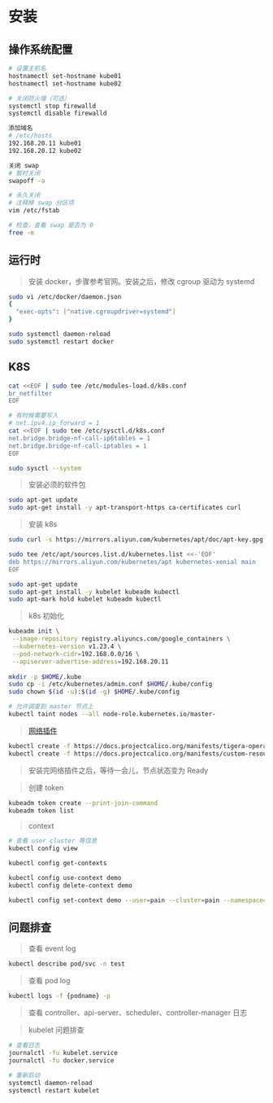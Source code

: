 # 安装

## 操作系统配置
```bash
# 设置主机名
hostnamectl set-hostname kube01
hostnamectl set-hostname kube02

# 关闭防火墙（可选）
systemctl stop firewalld
systemctl disable firewalld

添加域名
# /etc/hosts
192.168.20.11 kube01
192.168.20.12 kube02
```

```bash
关闭 swap
# 暂时关闭
swapoff -a

# 永久关闭
# 注释掉 swap 分区项
vim /etc/fstab

# 检查，查看 swap 是否为 0
free -m
```

## 运行时
> 安装 docker，步骤参考官网。安装之后，修改 cgroup 驱动为 systemd

```bash
sudo vi /etc/docker/daemon.json
{
  "exec-opts": ["native.cgroupdriver=systemd"]
}

sudo systemctl daemon-reload
sudo systemctl restart docker
```

## K8S
```bash
cat <<EOF | sudo tee /etc/modules-load.d/k8s.conf
br_netfilter
EOF

# 有时候需要写入
# net.ipv4.ip_forward = 1
cat <<EOF | sudo tee /etc/sysctl.d/k8s.conf
net.bridge.bridge-nf-call-ip6tables = 1
net.bridge.bridge-nf-call-iptables = 1
EOF

sudo sysctl --system
```

> 安装必须的软件包

```bash
sudo apt-get update
sudo apt-get install -y apt-transport-https ca-certificates curl
```

> 安装 k8s

```bash
sudo curl -s https://mirrors.aliyun.com/kubernetes/apt/doc/apt-key.gpg | sudo apt-key add -

sudo tee /etc/apt/sources.list.d/kubernetes.list <<-'EOF'
deb https://mirrors.aliyun.com/kubernetes/apt kubernetes-xenial main
EOF

sudo apt-get update
sudo apt-get install -y kubelet kubeadm kubectl
sudo apt-mark hold kubelet kubeadm kubectl
```

> k8s 初始化

```bash
kubeadm init \
 --image-repository registry.aliyuncs.com/google_containers \
 --kubernetes-version v1.23.4 \
 --pod-network-cidr=192.168.0.0/16 \
 --apiserver-advertise-address=192.168.20.11
 
mkdir -p $HOME/.kube
sudo cp -i /etc/kubernetes/admin.conf $HOME/.kube/config
sudo chown $(id -u):$(id -g) $HOME/.kube/config

# 允许调度到 master 节点上
kubectl taint nodes --all node-role.kubernetes.io/master-
```

> [网络插件](https://projectcalico.docs.tigera.io/getting-started/kubernetes/quickstart)

```bash
kubectl create -f https://docs.projectcalico.org/manifests/tigera-operator.yaml
kubectl create -f https://docs.projectcalico.org/manifests/custom-resources.yaml
```

> 安装完网络插件之后，等待一会儿，节点状态变为 Ready

> 创建 token

```bash
kubeadm token create --print-join-command
kubeadm token list
```

> context

```bash
# 查看 user cluster 等信息
kubectl config view

kubectl config get-contexts

kubectl config use-context demo
kubectl config delete-context demo

kubectl config set-context demo --user=pain --cluster=pain --namespace=demo
```

## 问题排查
> 查看 event log

```bash
kubectl describe pod/svc -n test
```

> 查看 pod log

```bash
kubectl logs -f {podname} -p
```

> 查看 controller、api-server、scheduler、controller-manager 日志

> kubelet 问题排查

```bash
# 查看日志
journalctl -fu kubelet.service
journalctl -fu docker.service

# 重新启动
systemctl daemon-reload
systemctl restart kubelet
```
